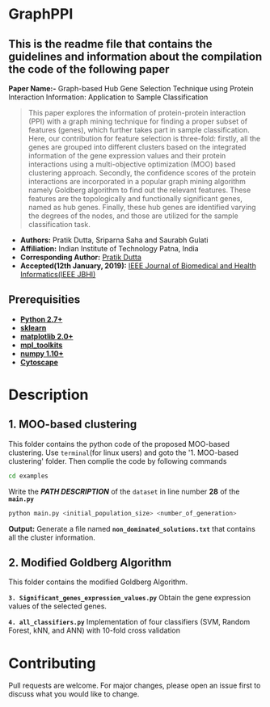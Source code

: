 # GraphPPI

## This is the readme file that contains the guidelines and information about the compilation the code of the following paper

**Paper Name:-** Graph-based Hub Gene Selection Technique using Protein Interaction Information: Application to  Sample Classification
>This paper explores the information of protein-protein interaction (PPI) with a graph mining technique for finding a proper subset of features (genes), which further takes part in sample classification. Here, our contribution for feature selection is three-fold: firstly, all the genes are grouped into different clusters based on the integrated information of the gene expression values and their protein interactions using a multi-objective optimization (MOO) based clustering approach. Secondly, the confidence scores of the protein interactions are incorporated in a popular graph mining algorithm namely Goldberg algorithm to find out the relevant features. These features are the topologically and functionally significant genes, named as hub genes. Finally, these hub genes are identified varying the degrees of the nodes, and those are utilized for the sample classification task.


* **Authors:** Pratik Dutta, Sriparna Saha and Saurabh Gulati
* **Affiliation:** Indian Institute of Technology Patna, India
* **Corresponding Author:** [Pratik Dutta](pratik.pcs16@iitp.ac.in)
* **Accepted(12th January, 2019):**  [IEEE Journal of Biomedical and Health Informatics(IEEE JBHI)](https://jbhi.embs.org/)
	

## Prerequisities
* **[Python 2.7+](https://www.python.org/downloads/release/python-2713/)**
* **[sklearn](https://scikit-learn.org/stable/install.html)**
* **[matplotlib 2.0+](https://matplotlib.org/users/installing.html)**
* **[mpl_toolkits](https://matplotlib.org/2.0.2/mpl_toolkits/index.html)**
* **[numpy 1.10+](https://pypi.org/project/numpy/)**
* **[Cytoscape](https://cytoscape.org/download.html)**


# Description

## 1. MOO-based clustering

This folder contains the python code of the proposed MOO-based clustering. Use `terminal`(for linux users) and goto the '1. MOO-based clustering' folder. Then complie the code by following commands

```bash
cd examples
```
Write the **_PATH DESCRIPTION_** of the `dataset` in line number **28** of the **`main.py`**


```bash
python main.py <initial_population_size> <number_of_generation>
```

**Output:** Generate a file named **`non_dominated_solutions.txt`** that contains all the cluster information.


## 2. Modified Goldberg Algorithm
This folder contains the modified Goldberg Algorithm.

**`3. Significant_genes_expression_values.py`** Obtain the gene expression values of the selected genes.

**`4. all_classifiers.py`** Implementation of four classifiers (SVM, Random Forest, kNN, and ANN) with 10-fold cross validation


# Contributing

Pull requests are welcome. For major changes, please open an issue first to discuss what you would like to change. 



